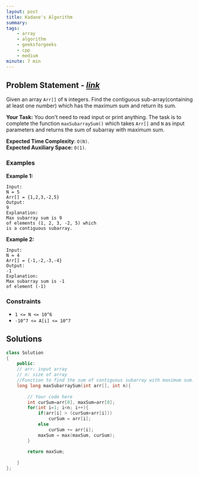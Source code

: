 ```yaml
---
layout: post
title: Kadane's Algorithm 
summary:
tags:
    - array
    - algorithm
    - geeksforgeeks
    - cpp
    - medium
minute: 7 min
---
```


## Problem Statement - [*link*](https://practice.geeksforgeeks.org/problems/kadanes-algorithm-1587115620/1/#)  

Given an array `Arr[]` of `N` integers. Find the contiguous sub-array(containing at least one number) which has the maximum sum and return its sum.

**Your Task:** 
You don't need to read input or print anything. The task is to complete the function `maxSubarraySum()` which takes `Arr[]` and `N` as input parameters and returns the sum of subarray with maximum sum.

**Expected Time Complexity**: `O(N)`.     
**Expected Auxiliary Space:**   `O(1)`.


### Examples

**Example 1:**   
```
Input:
N = 5
Arr[] = {1,2,3,-2,5}
Output:
9
Explanation:
Max subarray sum is 9
of elements (1, 2, 3, -2, 5) which 
is a contiguous subarray.
```

**Example 2:**   
```
Input:
N = 4
Arr[] = {-1,-2,-3,-4}
Output:
-1
Explanation:
Max subarray sum is -1 
of element (-1)
```

### Constraints

+ `1 <= N <= 10^6`
+ `-10^7 <= A[i] <= 10^7`

## Solutions

```cpp
class Solution
{
    public:
    // arr: input array
    // n: size of array
    //Function to find the sum of contiguous subarray with maximum sum.
    long long maxSubarraySum(int arr[], int n){
        
        // Your code here
        int curSum=arr[0], maxSum=arr[0];
        for(int i=1; i<n; i++){
            if(arr[i] > (curSum+arr[i]))
                curSum = arr[i];
            else
                curSum += arr[i];
            maxSum = max(maxSum, curSum);
        }
        
        return maxSum;
        
    }
};
```


